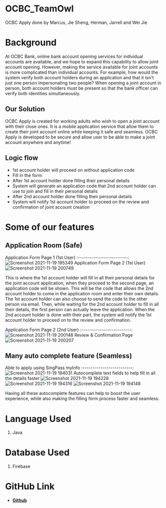 # OCBC_TeamOwl

OCBC Apply done by Marcus, Jie Sheng, Herman, Jarrell and Wei Jie
# Background
At OCBC Bank, online bank account
opening services for individual accounts are available, and we hope to expand this capability
to allow joint account opening.
However, making the service available for joint accounts is more complicated than individual
accounts. For example, how would the system verify both account holders during an
application and that it isn't just one person impersonating two people? When opening a joint
account in person, both account holders must be present so that the bank officer can verify
both identities simultaneously.

## Our Solution
OCBC Apply is created for working adults who wish to open a joint account with their close ones. It is a mobile application service that allow them to create their joint account online while keeping it safe and seamless. OCBC Apply is developed to be secure and allow user to be able to make a joint account anywhere and anytime!

## Logic flow
- 1st account holder will proceed on without application code <br/>
- Fill in the form <br/>
- After 1st account holder done filling their personal details <br/>
- System will generate an application code that 2nd account holder can use to join and fill in their personal details <br/>
- After 2nd account holder done filling their personal details <br/>
- System will notify 1st account holder to proceed on the review and confirmation of joint account creation <br/>

# Some of our features
## Application Room (Safe)
Application Form Page 1 (1st User)
:-------------------------:
 ![Screenshot 2021-11-19 195349](https://user-images.githubusercontent.com/74399276/142620578-b6e515ad-488b-4942-b80d-cef86c92a318.png)
 Application Form Page 2 (1st User) 
![Screenshot 2021-11-19 200749](https://user-images.githubusercontent.com/74399276/142620594-460a2718-ae6d-4380-aa9c-449bdd4d41bb.png)

This is where the 1st account holder will fill in all their personal details for the joint account application, when they proceed to the second page, an application code will be shown. This will be the code that allows the 2nd account holder to come in the application room and enter their own details. The 1st account holder can also choose to send the code to the other person via email. Then, while waiting for the 2nd account holder to fill in all their details, the first person can actually leave the application. When the 2nd account holder is done with their part, the system will notify the 1st account holder to proceed on to the review and confirmation.

Application Form Page 2 (2nd User)
:-------------------------:
![Screenshot 2021-11-19 200148](https://user-images.githubusercontent.com/74399276/142623013-89eb11da-c3e8-4c42-a7bb-ec55d9335a34.png)
 Review & Confirmation Page
 ![Screenshot 2021-11-19 200207](https://user-images.githubusercontent.com/74399276/142623028-1c2788e9-0702-43ec-b3a8-44d2f7ac0b2a.png)

 ## Many auto complete feature (Seamless)
Able to apply using SingPass myInfo
:-------------------------:
![Screenshot 2021-11-19 194031](https://user-images.githubusercontent.com/74399276/142623048-0d8ba6d1-568c-4f62-a913-1c37e0be55d7.png)
Autocomplete text fields to help fill in all the details faster
![Screenshot 2021-11-19 194228](https://user-images.githubusercontent.com/74399276/142623384-0a675894-de9e-447b-8e17-0f7b7d591f01.png)
![Screenshot 2021-11-19 194316](https://user-images.githubusercontent.com/74399276/142623069-c477b9f3-9b6d-4ab4-9e78-01220dc64206.png)
![Screenshot 2021-11-19 194148](https://user-images.githubusercontent.com/74399276/142623076-5e3fcb68-2ce7-4d6b-bb4b-ea72e5f2511b.png)

Having all these autocomplete features can help to boost the user experience, while also making the filling form process faster and seamless.

# Language Used
1. Java

# Database Used
1. Firebase

# GitHub Link
- **[Github](https://github.com/JieShengNP/OCBC-Team4-Android)**

